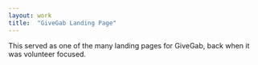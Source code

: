```yaml
---
layout: work
title:  "GiveGab Landing Page"
---
```


This served as one of the many landing pages for GiveGab, back when it was volunteer focused.
